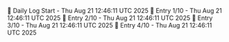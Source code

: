 📅 Daily Log Start - Thu Aug 21 12:46:11 UTC 2025
📌 Entry 1/10 - Thu Aug 21 12:46:11 UTC 2025
📌 Entry 2/10 - Thu Aug 21 12:46:11 UTC 2025
📌 Entry 3/10 - Thu Aug 21 12:46:11 UTC 2025
📌 Entry 4/10 - Thu Aug 21 12:46:11 UTC 2025
